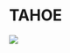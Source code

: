 <!--
id: 39173176616
link: http://tumblr.atmos.org/post/39173176616/tahoe
slug: tahoe
date: Sat Dec 29 2012 17:20:00 GMT-0800 (PST)
publish: 2012-12-029
tags: 
title: TAHOE
-->


TAHOE
=====

![](http://25.media.tumblr.com/0dcee60d6cf31165949405af3725ada4/tumblr_mftl2t5g1E1qz4sngo1_r1_500.gif)

